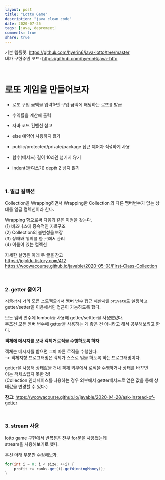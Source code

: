 ```yaml
---
layout: post
title: "Lotto Game"  
description: "java clean code"
date: 2020-07-25
tags: [java, depromeet]
comments: true
share: true
---
```


기본 템플릿: <https://github.com/hyerin6/java-lotto/tree/master>    
내가 구현중인 코드: <https://github.com/hyerin6/java-lotto>    

<br />    

# 로또 게임을 만들어보자   

- 로또 구입 금액을 입력하면 구입 금액에 해당하는 로또를 발급  
  
- 수익률을 계산해 출력    

- 자바 코드 컨벤션 참고     

- else 예약어 사용하지 않기   

- public/protected/private/package 접근 제어자 적절하게 사용      

- 함수(메서드) 길이 10라인 넘기지 않기   

- indent(들여쓰기) depth 2 넘지 않기      

<br />    


### 1. 일급 컬렉션      

Collection을 Wrapping하면서 Wrapping한 Collection 외 다른 멤버변수가 없는 상태를 일급 컬렉션이라 한다.      
   
Wrapping 함으로써 다음과 같은 이점을 갖는다.       
(1) 비즈니스에 종속적인 자료구조              
(2) Collection의 불변성을 보장              
(3) 상태와 행위를 한 곳에서 관리              
(4) 이름이 있는 컬렉션               

자세한 설명은 아래 두 글을 참고               
<https://jojoldu.tistory.com/412>        
<https://woowacourse.github.io/javable/2020-05-08/First-Class-Collection>    

<br />    

### 2. getter 줄이기       

지금까지 거의 모든 프로젝트에서 멤버 변수 접근 제한자를 `private`로 설정하고    
getter/setter을 이용해서만 접근이 가능하도록 했다.      

모든 멤버 변수에 lombok을 사용해 getter/settter을 사용했었다.       
무조건 모든 멤버 변수에 getter을 사용하는 게 좋은 건 아니라고 해서 공부해보려고 한다.     


**객체에 메시지를 보내 객체가 로직을 수행하도록 하자**              

객체는 메시지를 받으면 그에 따른 로직을 수행한다.             
-> 객체지향 프로그래밍은 객체가 스스로 일을 하도록 하는 프로그래밍이다.                    

getter을 사용해 상태값을 꺼내 객체 외부에서 로직을 수행하거나 상태를 바꾸면     
이는 객체스럽지 못한 것!    
(Collection 인터페이스를 사용하는 경우 외부에서 getter메서드로 얻은 값을 통해 상태값을 변경할 수 있다.)   

**참고**: <https://woowacourse.github.io/javable/2020-04-28/ask-instead-of-getter>    

<br />     

### 3. stream 사용     

lotto game 구현에서 반복문은 전부 for문을 사용했는데   
stream을 사용해보기로 했다.   

우선 아래 부분만 수정해보자.   

```java    
for(int i = 0; i < size; ++i) {  
    profit += ranks.get(i).getWinningMoney();  
}  
```


